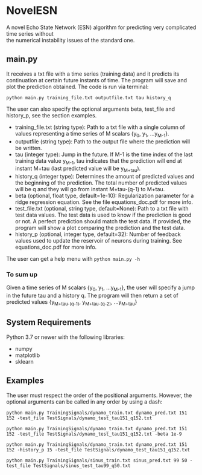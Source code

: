 # NovelESN
A novel Echo State Network (ESN) algorithm for predicting very complicated time series without   
the numerical instability issues of the standard one.

## main.py
It receives a txt file with a time series (training data) and it predicts its continuation at certain future instants of time. The program will save and plot the prediction obtained.
The code is run via terminal:  
```
python main.py training_file.txt outputfile.txt tau history_q
```
The user can also specify the optional arguments beta, test_file and history_p, see the section examples.

* training_file.txt (string type): Path to a txt file with a single column of values representing a time series of M scalars {y<sub>0</sub>, y<sub>1</sub>, ...y<sub>M-1</sub>}.
* outputfile (string type): Path to the output file where the prediction will be written.
* tau (integer type): Jump in the future. If M-1 is the time index of the last training data value y<sub>M-1</sub>, tau indicates that the prediction will end at instant M+tau (last predicted value will be y<sub>M+tau</sub>).
* history_q (integer type): Determines the amount of predicted values and the beginning of the prediction. The total number of predicted values will be q and they will go from instant M+tau-(q-1) to M+tau.
* beta (optional, float type, default=1e-10): Regularization parameter for a ridge regression equation. See the file equations_doc.pdf for more info. 
* test_file.txt (optional, string type, default=None): Path to a txt file with test data values. The test data is used to know if the prediction is good or not. A perfect prediction should match the test data. If provided, the program will show a plot comparing the prediction and the test data.
* history_p (optional, integer type, default=32): Number of feedback values used to update the reservoir of neurons during training. See equations_doc.pdf for more info.  
  
The user can get a help menu with  ```python main.py -h```
 
### To sum up
Given a time series of M scalars {y<sub>0</sub>, y<sub>1</sub>, ...y<sub>M-1</sub>}, the user will specify a jump in the future tau and a history q. The program will then return a set of predicted values {y<sub>M+tau-(q-1)</sub>, y<sub>M+tau-(q-2)</sub>, ...y<sub>M+tau</sub>}

## System Requirements
Python 3.7 or newer with the following libraries:
* numpy
* matplotlib
* sklearn

## Examples
The user must respect the order of the positional arguments. However, the optional arguments can be called in any order by using a dash:
```
python main.py TrainingSignals/dynamo_train.txt dynamo_pred.txt 151 152 -test_file TestSignals/dynamo_test_tau151_q152.txt 
```
```
python main.py TrainingSignals/dynamo_train.txt dynamo_pred.txt 151 152 -test_file TestSignals/dynamo_test_tau151_q152.txt -beta 1e-9
```
```
python main.py TrainingSignals/dynamo_train.txt dynamo_pred.txt 151 152 -history_p 15 -test_file TestSignals/dynamo_test_tau151_q152.txt 
```
```
python main.py TrainingSignals/sinus_train.txt sinus_pred.txt 99 50 -test_file TestSignals/sinus_test_tau99_q50.txt 
```


